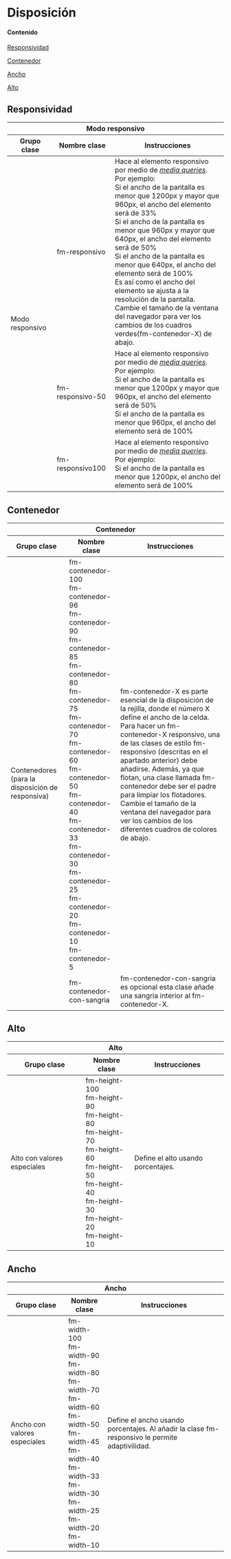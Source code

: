 # Disposición

#### Contenido

[Responsividad](#responsividad)

[Contenedor](#contenedor)

[Ancho](#Ancho)

[Alto](#alto)

<!--
[Visibilidad](#visibilidad)

[Flotantes](#flotantes)

[Overflows](#overflows)

[Box sizing](#box-sizing)

[Transiciones](#transiciones)

[Cajas vacias](#cajas-vacias)
-->

## Responsividad

<table>
    <thead>
        <tr>
            <th colspan="3">Modo responsivo</th>
        </tr>
        <tr>
            <th>Grupo clase</th>
            <th>Nombre clase</th>
            <th>Instrucciones</th>
        </tr>
    </thead>
    <tbody>
        <tr>
            <td rowspan="3">Modo responsivo</td>
            <td>fm-responsivo</td>
            <td>Hace al elemento responsivo por medio de 
                <i><a href="http://www.w3schools.com/css/css3_mediaqueries.asp" target="blank">media queries</a></i>.
                Por ejemplo:<br/>
                Si el ancho de la pantalla es menor que 1200px y mayor que 960px, el ancho del elemento será de 33%<br/> 
                Si el ancho de la pantalla es menor que 960px y mayor que 640px, el ancho del elemento será de 50%<br/> 
                Si el ancho de la pantalla es menor que 640px, el ancho del elemento será de 100%<br/> 
                Es así como el ancho del elemento se ajusta a la resolución de la pantalla.<br/>
                Cambie el tamaño de la ventana del navegador para ver los cambios de los cuadros verdes(fm-contenedor-X) de abajo.
            </td>
        </tr>
        <tr>
            <td>fm-responsivo-50</td>
            <td>Hace al elemento responsivo por medio de
                <i><a href="http://www.w3schools.com/css/css3_mediaqueries.asp" target="blank">media queries</a></i>.
                Por ejemplo:<br/>
                Si el ancho de la pantalla es menor que 1200px y mayor que 960px, el ancho del elemento será de 50%<br/> 
                Si el ancho de la pantalla es menor que 960px, el ancho del elemento será de 100%<br/>
            </td>
        </tr>
        <tr>
            <td>fm-responsivo100</td>
            <td>Hace al elemento responsivo por medio de
                <i><a href="http://www.w3schools.com/css/css3_mediaqueries.asp" target="blank">media queries</a></i>.
                Por ejemplo:<br/>
                Si el ancho de la pantalla es menor que 1200px, el ancho del elemento será de 100%<br/>
            </td>
        </tr>
    </tbody>
</table>

## Contenedor

<table>
    <thead>
        <tr>
            <th colspan="3">Contenedor</th>
        </tr>
        <tr>
            <th>Grupo clase</th>
            <th>Nombre clase</th>
            <th>Instrucciones</th>
        </tr>
    </thead>
    <tbody>
        <tr>
            <td rowspan="3">Contenedores (para la disposición de responsiva)</td>
        </tr>
        <tr>
            <td>
                fm-contenedor-100<br/>
                fm-contenedor-96<br/>
                fm-contenedor-90<br/>
                fm-contenedor-85<br/>
                fm-contenedor-80<br/>
                fm-contenedor-75<br/>
                fm-contenedor-70<br/>
                fm-contenedor-60<br/>
                fm-contenedor-50<br/>
                fm-contenedor-40<br/>
                fm-contenedor-33<br/>
                fm-contenedor-30<br/>
                fm-contenedor-25<br/>
                fm-contenedor-20<br/>
                fm-contenedor-10<br/>
                fm-contenedor-5<br/>
            </td>
            <td>
                fm-contenedor-X es parte esencial de la disposición 
                de la rejilla, donde el número X define el ancho de 
                la celda. Para hacer un fm-contenedor-X responsivo, 
                una de las clases de estilo fm-responsivo (descritas en el apartado anterior) debe 
                añadirse. Además, ya que flotan, una clase llamada 
                fm-contenedor debe ser el padre para limpiar los 
                flotadores.<br/>
                Cambie el tamaño de la ventana del navegador para 
                ver los cambios de los diferentes cuadros de colores de abajo.
            </td>
        </tr>
        <tr>
            <td>fm-contenedor-con-sangria</td>
            <td>fm-contenedor-con-sangria es opcional esta clase añade una sangria interior al fm-contenedor-X.</td>
        </tr>
    </tbody>
</table>

## Alto

<table>
    <thead>
        <tr>
            <th colspan="3">Alto</th>
        </tr>
        <tr>
            <th>Grupo clase</th>
            <th>Nombre clase</th>
            <th>Instrucciones</th>
        </tr>
    </thead>
    <tbody>
        <tr>
            <td>Alto con valores especiales</td>
            <td>
                fm-height-100<br/>
                fm-height-90<br/>
                fm-height-80<br/>
                fm-height-70<br/>
                fm-height-60<br/>
                fm-height-50<br/>
                fm-height-40<br/>
                fm-height-30<br/>
                fm-height-20<br/>
                fm-height-10<br/>
            </td>
            <td>
                Define el alto usando porcentajes.
            </td>
        </tr>
    </tbody>
</table>

## Ancho

<table>
    <thead>
        <tr>
            <th colspan="3">Ancho</th>
        </tr>
        <tr>
            <th>Grupo clase</th>
            <th>Nombre clase</th>
            <th>Instrucciones</th>
        </tr>
    </thead>
    <tbody>
        <tr>
            <td >Ancho con valores especiales</td>
            <td>
                fm-width-100<br/>
                fm-width-90<br/>
                fm-width-80<br/>
                fm-width-70<br/>
                fm-width-60<br/>
                fm-width-50<br/>
                fm-width-45<br/>
                fm-width-40<br/>
                fm-width-33<br/>
                fm-width-30<br/>
                fm-width-25<br/>
                fm-width-20<br/>
                fm-width-10<br/>
            </td>
            <td>
                Define el ancho usando porcentajes. Al añadir la clase fm-responsivo le permite adaptivilidad.
            </td>
        </tr>
    </tbody>
</table>
